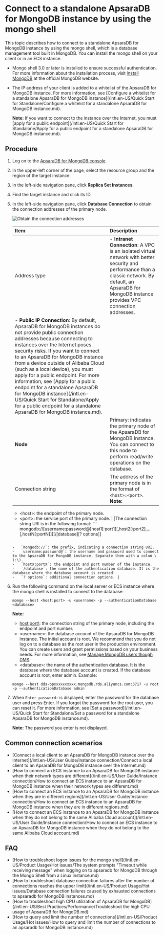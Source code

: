 # Connect to a standalone ApsaraDB for MongoDB instance by using the mongo shell

This topic describes how to connect to a standalone ApsaraDB for MongoDB instance by using the mongo shell, which is a database management tool built in MongoDB. You can install the mongo shell on your client or in an ECS instance.

-   Mongo shell 3.0 or later is installed to ensure successful authentication. For more information about the installation process, visit [Install MongoDB](https://docs.mongodb.com/v3.4/installation/) at the official MongoDB website.
-   The IP address of your client is added to a whitelist of the ApsaraDB for MongoDB instance. For more information, see [Configure a whitelist for a standalone ApsaraDB for MongoDB instance](/intl.en-US/Quick Start for Standalone/Configure a whitelist for a standalone ApsaraDB for MongoDB instance.md).

    **Note:** If you want to connect to the instance over the Internet, you must [apply for a public endpoint](/intl.en-US/Quick Start for Standalone/Apply for a public endpoint for a standalone ApsaraDB for MongoDB instance.md).


## Procedure

1.  Log on to the [ApsaraDB for MongoDB console](https://mongodb.console.aliyun.com/).

2.  In the upper-left corner of the page, select the resource group and the region of the target instance.

3.  In the left-side navigation pane, click **Replica Set Instances**.

4.  Find the target instance and click its ID.

5.  In the left-side navigation pane, click **Database Connection** to obtain the connection addresses of the primary node.

    ![Obtain the connection addresses](https://static-aliyun-doc.oss-accelerate.aliyuncs.com/assets/img/en-US/1851166951/p13741.png)

    |Item|Description|
    |:---|:----------|
    |Address type|    -   **Intranet Connection**: A VPC is an isolated virtual network with better security and performance than a classic network. By default, an ApsaraDB for MongoDB instance provides VPC connection addresses.
    -   **Public IP Connection**: By default, ApsaraDB for MongoDB instances do not provide public connection addresses because connecting to instances over the Internet poses security risks. If you want to connect to an ApsaraDB for MongoDB instance from a device outside of Alibaba Cloud \(such as a local device\), you must apply for a public endpoint. For more information, see [Apply for a public endpoint for a standalone ApsaraDB for MongoDB instance](/intl.en-US/Quick Start for Standalone/Apply for a public endpoint for a standalone ApsaraDB for MongoDB instance.md). |
    |**Node**|Primary: indicates the primary node of the ApsaraDB for MongoDB instance. You can connect to this node to perform read/write operations on the database.|
    |Connection string|The address of the primary node is in the format of `<host>:<port>`. **Note:**

    -   <host\>: the endpoint of the primary node.
    -   <port\>: the service port of the primary node. |
    |The connection string URI is in the following format:     ```
mongodb://[username:password@]host1[:port1][,host2[:port2],...[,hostN[:portN]]][/[database][? options]]
    ```

    -   `mongodb://`: the prefix, indicating a connection string URI.
    -   `username:password@`: the username and password used to connect to the ApsaraDB for MongoDB instance. Separate them with a colon \(:\).
    -   `hostX:portX`: the endpoint and port number of the instance.
    -   `/database`: the name of the authentication database. It is the database where the database account is created.
    -   `? options`: additional connection options. |

6.  Run the following command on the local server or ECS instance where the mongo shell is installed to connect to the database:

    ```
    mongo --host <host:port> -u <username> -p --authenticationDatabase <database>
    ```

    **Note:**

    -   <host:port\>: the connection string of the primary node, including the endpoint and port number.
    -   <username\>: the database account of the ApsaraDB for MongoDB instance. The initial account is root. We recommend that you do not log on to a database as the root user in the production environment. You can create users and grant permissions based on your business needs. For more information, see [Manage MongoDB users though DMS]().
    -   <database\>: the name of the authentication database. It is the database where the database account is created. If the database account is root, enter admin.
    Example:

    ```
    mongo --host dds-bpxxxxxxxxxx.mongodb.rds.aliyuncs.com:3717 -u root -p --authenticationDatabase admin
    ```

7.  When `Enter password:` is displayed, enter the password for the database user and press Enter. If you forgot the password for the root user, you can reset it. For more information, see [Set a password](/intl.en-US/Quick Start for Standalone/Set a password for a standalone ApsaraDB for MongoDB instance.md).

    **Note:** The password you enter is not displayed.


## Common connection scenarios

-   [Connect a local client to an ApsaraDB for MongoDB instance over the Internet](/intl.en-US/User Guide/Instance connection/Connect a local client to an ApsaraDB for MongoDB instance over the Internet.md)
-   [How to connect an ECS instance to an ApsaraDB for MongoDB instance when their network types are different](/intl.en-US/User Guide/Instance connection/How to connect an ECS instance to an ApsaraDB for MongoDB instance when their network types are different.md)
-   [How to connect an ECS instance to an ApsaraDB for MongoDB instance when they are in different regions](/intl.en-US/User Guide/Instance connection/How to connect an ECS instance to an ApsaraDB for MongoDB instance when they are in different regions.md)
-   [How to connect an ECS instance to an ApsaraDB for MongoDB instance when they do not belong to the same Alibaba Cloud account](/intl.en-US/User Guide/Instance connection/How to connect an ECS instance to an ApsaraDB for MongoDB instance when they do not belong to the same Alibaba Cloud account.md)

## FAQ

-   [How to troubleshoot logon issues for the mongo shell](/intl.en-US/Product Usage/Hot issues/The system prompts "Timeout while receiving message" when logging on to apsaradb for MongoDB through the Mongo Shell from a Linux instance.md)
-   [How to troubleshoot database connection failures after the number of connections reaches the upper limit](/intl.en-US/Product Usage/Hot issues/Database connection failures caused by exhausted connections to apsaradb for MongoDB instances.md)
-   [How to troubleshoot high CPU utilization of ApsaraDB for MongoDB](/intl.en-US/Best Practices/Performance/Troubleshoot the high CPU usage of ApsaraDB for MongoDB.md)
-   [How to query and limit the number of connections](/intl.en-US/Product Usage/Hot issues/How to query and limit the number of connections to an apsaradb for MongoDB instance.md)


